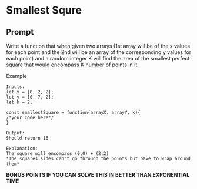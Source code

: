 # Smallest Squre

## Prompt

Write a function that when given two arrays (1st array will be of the x values for each point and the 2nd will be an array of the corresponding y values for each point) and a random integer K will find the area of the smallest perfect square that would encompass K number of points in it.

Example

```
Inputs:
let x = [0, 2, 2];
let y = [0, 7, 2];
let k = 2;

const smallestSquare = function(arrayX, arrayY, k){
/*your code here*/
}

Output:
Should return 16

Explanation:
The square will encompass (0,0) + (2,2)
*The squares sides can't go through the points but have to wrap around them*

```

**BONUS POINTS IF YOU CAN SOLVE THIS IN BETTER THAN EXPONENTIAL TIME**
